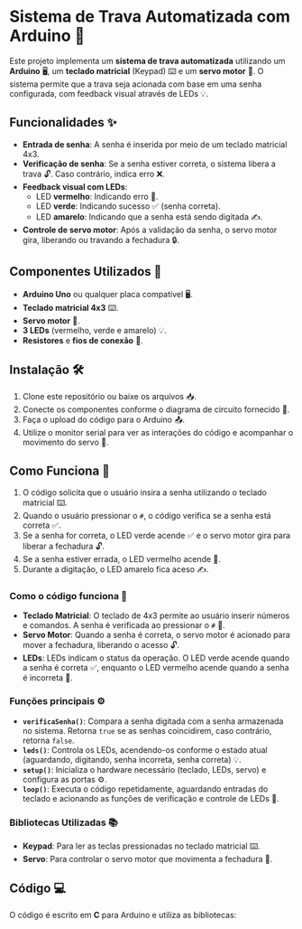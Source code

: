 # Sistema de Trava Automatizada com Arduino 🔐

Este projeto implementa um **sistema de trava automatizada** utilizando um **Arduino** 🖥️, um **teclado matricial** (Keypad) ⌨️ e um **servo motor** 🤖. O sistema permite que a trava seja acionada com base em uma senha configurada, com feedback visual através de LEDs 💡.

## Funcionalidades ✨

- **Entrada de senha**: A senha é inserida por meio de um teclado matricial 4x3.
- **Verificação de senha**: Se a senha estiver correta, o sistema libera a trava 🔓. Caso contrário, indica erro ❌.
- **Feedback visual com LEDs**: 
  - LED **vermelho**: Indicando erro 🚫.
  - LED **verde**: Indicando sucesso ✅ (senha correta).
  - LED **amarelo**: Indicando que a senha está sendo digitada ✍️.
- **Controle de servo motor**: Após a validação da senha, o servo motor gira, liberando ou travando a fechadura 🔒.

## Componentes Utilizados 🧰

- **Arduino Uno** ou qualquer placa compatível 🖥️.
- **Teclado matricial 4x3** ⌨️.
- **Servo motor** 🤖.
- **3 LEDs** (vermelho, verde e amarelo) 💡.
- **Resistores** e **fios de conexão** 🔌.

## Instalação 🛠️

1. Clone este repositório ou baixe os arquivos 📥.
2. Conecte os componentes conforme o diagrama de circuito fornecido 🔧.
3. Faça o upload do código para o Arduino 📤.
4. Utilize o monitor serial para ver as interações do código e acompanhar o movimento do servo 🔄.

## Como Funciona 🔄

1. O código solicita que o usuário insira a senha utilizando o teclado matricial ⌨️.
2. Quando o usuário pressionar o `#`, o código verifica se a senha está correta ✅.
3. Se a senha for correta, o LED verde acende ✅ e o servo motor gira para liberar a fechadura 🔓.
4. Se a senha estiver errada, o LED vermelho acende 🚫.
5. Durante a digitação, o LED amarelo fica aceso ✍️.

### Como o código funciona 📝

- **Teclado Matricial**: O teclado de 4x3 permite ao usuário inserir números e comandos. A senha é verificada ao pressionar o `#` 🔢.
- **Servo Motor**: Quando a senha é correta, o servo motor é acionado para mover a fechadura, liberando o acesso 🔓.
- **LEDs**: LEDs indicam o status da operação. O LED verde acende quando a senha é correta ✅, enquanto o LED vermelho acende quando a senha é incorreta 🚫.

### Funções principais ⚙️

- **`verificaSenha()`**: Compara a senha digitada com a senha armazenada no sistema. Retorna `true` se as senhas coincidirem, caso contrário, retorna `false`.
- **`leds()`**: Controla os LEDs, acendendo-os conforme o estado atual (aguardando, digitando, senha incorreta, senha correta) 💡.
- **`setup()`**: Inicializa o hardware necessário (teclado, LEDs, servo) e configura as portas ⚙️.
- **`loop()`**: Executa o código repetidamente, aguardando entradas do teclado e acionando as funções de verificação e controle de LEDs 🔄.

### Bibliotecas Utilizadas 📚

- **Keypad**: Para ler as teclas pressionadas no teclado matricial ⌨️.
- **Servo**: Para controlar o servo motor que movimenta a fechadura 🤖.

## Código 💻

O código é escrito em **C** para Arduino e utiliza as bibliotecas:


